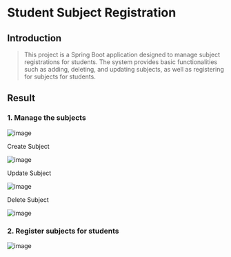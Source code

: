 # Student Subject Registration 

## Introduction
> This project is a Spring Boot application designed to manage subject registrations for students.
The system provides basic functionalities such as adding, deleting, and updating subjects, as well as registering for subjects for students.

## Result
### 1. Manage the subjects

![image](https://github.com/HaThiPhuongLinh/Week07_Software-Architecture-and-Design-/assets/109422010/6dce867b-dad8-4639-b1a0-d33333285c07)

  Create Subject
  
![image](https://github.com/HaThiPhuongLinh/Week07_Software-Architecture-and-Design-/assets/109422010/00b0b8b3-a6cc-44de-b5ee-b7e488c4ddcb)

  Update Subject

![image](https://github.com/HaThiPhuongLinh/Week07_Software-Architecture-and-Design-/assets/109422010/c19795c4-178f-43ce-a74f-2990b6d6e332)

  Delete Subject

![image](https://github.com/HaThiPhuongLinh/Week07_Software-Architecture-and-Design-/assets/109422010/00ed3469-77cd-4f0c-9eac-8db9dfb5cc53)

### 2. Register subjects for students

![image](https://github.com/HaThiPhuongLinh/Week07_Software-Architecture-and-Design-/assets/109422010/6e4d603a-649f-4ee2-bbcb-5bce7292133a)
